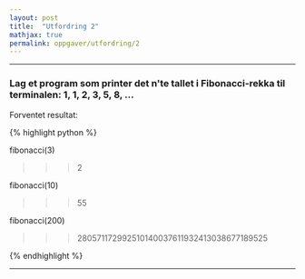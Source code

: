 ```yaml
---
layout: post
title:  "Utfordring 2"
mathjax: true
permalink: oppgaver/utfordring/2
---
```

___

### Lag et program som printer det n'te tallet i Fibonacci-rekka til terminalen: 1, 1, 2, 3, 5, 8, ...


<summary>Forventet resultat:</summary>
<p>

{% highlight python %}

fibonacci(3)
>>> 2

fibonacci(10)
>>> 55

fibonacci(200)
>>> 280571172992510140037611932413038677189525

{% endhighlight %}


</p>




___